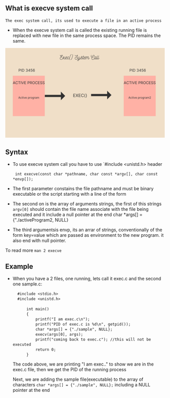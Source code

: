 ## What is execve system call

    The exec system call, its used to execute a file in an active process

- When the execve system call is called the existing running file is replaced with new file in the same process space.
The PID remains the same.

![exec system call process](https://github.com/kihuni/Shell-program/blob/main/execve/Exec()%20System%20Call.png)

## Syntax
 
 - To use execve system call you have to use `#include <unistd.h> header 

        int execve(const char *pathname, char const *argv[], char const *envp[]);

- The first parameter constains the file pathname and must be binary executable or the script starting with a line of the form

- The second on is the array of arguments strings, the first of this strings `argv[0]` should contain the file name associate with the file being executed and it include a null pointer at the end
        char *args[] = {"./activeProgram2, NULL}

- The third argumentsis envp, its an arrar of strings, conventionally of the form key=value which are passed as environment to the new program. it also end with null pointer.

To read more `man 2 execve`

## Example

- When you have a 2 files, one running, lets call it exec.c and the second one sample.c:

        #include <stdio.h>
        #include <unistd.h>

            int main()
            {
                printf("I am exec.c\n");
                printf("PID of exec.c is %d\n", getpid());
                char *args[] = {"./sample", NULL};
                execv(args[0], args);
                printf("coming back to exec.c"); //this will not be executed
                return 0;
            }

  The code above, we are printing "I am exec.." to show we are in the exec.c file, then we get the PID of the running process

  Next, we are adding the sample file(executable) to the array of characters `char *args[] = {"./sample", NULL};` including a NULL pointer at the end